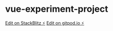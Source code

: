 # vue-experiment-project

[Edit on StackBlitz ⚡️](https://stackblitz.com/edit/vue-pijjjn)
[Edit on gitpod.io ⚡️](https://kforward-vueexperimentp-9wrky40zh4e.ws-us101.gitpod.io/)